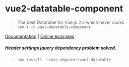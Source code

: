 # vue2-datatable-component

> The best Datatable for Vue.js 2.x which never sucks  
>~~`npm i -S vue2-datatable-component`~~

[Documentation](https://OneWayTech.github.io/vue2-datatable/doc) |
[Online examples](https://OneWayTech.github.io/vue2-datatable/examples/dist)

##### Header settings jquery dependency problem solved.

> `npm install --save vkgencer/vue2-datatable`
